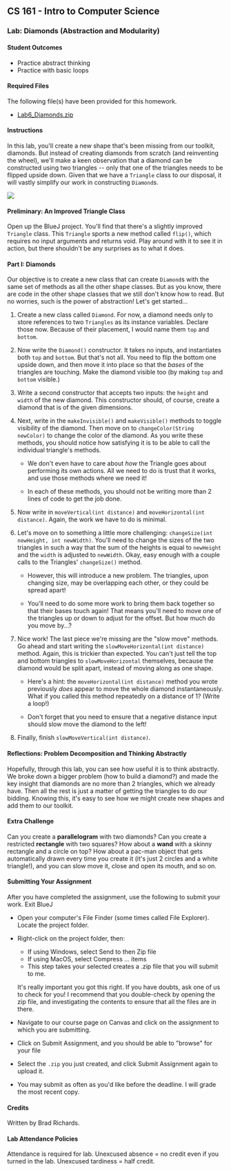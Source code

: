 ## CS 161 - Intro to Computer Science

### Lab: Diamonds (Abstraction and Modularity)


#### Student Outcomes

- Practice abstract thinking
- Practice with basic loops

<!-- 
#### Working with Partners (Please Read)

You are required to work _together_ on labs. As I mentioned the first day of class, some of you may have had some prior programming experience, and this lab may come more naturally for you. Please be humble and be supportive to one another, and don't leave your partner behind. Labs are _very_ low-stakes, and you'll get full credit for being here, working through it, and being a good citizen. We'll be around to help.

Here are your assigned partners for today's lab.

```
[Strash, K, Steller, L, Jones, S]
[Roppolo, G, Culpepper, A]
[Rodriguez, C, Jones, B]
[Murphy, C, Beardsley, M]
[Grey, E, Brown, A]
[Miller, D, Murayama, E]
[Wissing, A, Camblin, F]
``` -->

#### Required Files

The following file(s) have been provided for this homework.

- [Lab6_Diamonds.zip](Lab6_Diamonds.zip)

#### Instructions

In this lab, you'll create a new shape that's been missing from our toolkit, diamonds. But instead of creating diamonds from scratch (and reinventing the wheel), we'll make a keen observation that a diamond can be constructed using two triangles -- only that one of the triangles needs to be flipped upside down. Given that we have a `Triangle` class to our disposal, it will vastly simplify our work in constructing `Diamond`s.

  <img src="figures/lab6_diamond.png" />


#### Preliminary: An Improved Triangle Class

Open up the BlueJ project. You'll find that there's a slightly improved `Triangle` class. This `Triangle` sports a new method called `flip()`, which requires no input arguments and returns void. Play around with it to see it in action, but there shouldn't be any surprises as to what it does.

#### Part I: Diamonds

Our objective is to create a new class that can create  `Diamond`s with the same set of methods as all the other shape classes. But as you know, there are code in the other shape classes that we still don't know how to read. But no worries, such is the power of abstraction! Let's get started...

1. Create a new class called `Diamond`. For now, a diamond needs only to store references to two `Triangles` as its instance variables. Declare those now. Because of their placement, I would name them `top` and `bottom`.

2. Now write the `Diamond()` constructor. It takes no inputs, and instantiates both `top` and `bottom`. But that's not all. You need to flip the bottom one upside down, and then move it into place so that the *bases* of the triangles are touching. Make the diamond visible too (by making `top` and `bottom` visible.)

3. Write a second constructor that accepts two inputs: the `height` and `width` of the new diamond. This constructor should, of course, create a diamond that is of the given dimensions. 

4. Next, write in the `makeInvisible()` and `makeVisible()` methods to toggle visibility of the diamond. Then move on to `changeColor(String newColor)` to change the color of the diamond. As you write these methods, you should notice how satisfying it is to be able to call the individual triangle's methods.

    - We don't even have to care about *how* the Triangle goes about performing its own actions. All we need to do is trust that it works, and use those methods where we need it!

    - In each of these methods, you should not be writing more than 2 lines of code to get the job done.

5. Now write in `moveVertical(int distance)` and `moveHorizontal(int distance)`. Again, the work we have to do is minimal.

6. Let's move on to something a little more challenging: `changeSize(int newHeight, int newWidth)`. You'll need to change the sizes of the two triangles in such a way that the sum of the heights is equal to `newHeight` and the `width` is adjusted to `newWidth`. Okay, easy enough with a couple calls to the Triangles' `changeSize()` method. 

    - However, this will introduce a new problem. The triangles, upon changing size, may be overlapping each other, or they could be spread apart!

    - You'll need to do some more work to bring them back together so that their bases touch again! That means you'll need to move one of the triangles up or down to adjust for the offset. But how much do you move by...?

7. Nice work! The last piece we're missing are the "slow move" methods. Go ahead and start writing the `slowMoveHorizontal(int distance)` method. Again, this is trickier than expected. You can't just tell the top and bottom triangles to `slowMoveHorizontal` themselves, because the diamond would be split apart, instead of moving along as one shape.

    - Here's a hint: the `moveHorizontal(int distance)` method you wrote previously *does* appear to move the whole diamond instantaneously. What if you called this method repeatedly on a distance of 1? (Write a loop!)

    - Don't forget that you need to ensure that a negative distance input should slow move the diamond to the left!

8. Finally, finish `slowMoveVertical(int distance)`.

#### Reflections: Problem Decomposition and Thinking Abstractly
Hopefully, through this lab, you can see how useful it is to think abstractly. We broke down a bigger problem (how to build a diamond?) and made the key insight that diamonds are no more than 2 triangles, which we already have. Then all the rest is just a matter of getting the triangles to do our bidding. Knowing this, it's easy to see how we might create new shapes and add them to our toolkit. 

#### Extra Challenge
Can you create a **parallelogram** with two diamonds? Can you create a restricted **rectangle** with two squares? How about a **wand** with a skinny rectangle and a circle on top? How about a pac-man object that gets automatically drawn every time you create it (it's just 2 circles and a white triangle!), and you can slow move it, close and open its mouth, and so on.

#### Submitting Your Assignment

After you have completed the assignment, use the following to submit your work.
Exit BlueJ

- Open your computer's File Finder (some times called File Explorer). Locate the project folder.

- Right-click on the project folder, then:

  - If using Windows, select Send to then Zip file
  - If using MacOS, select Compress ... items
  - This step takes your selected creates a .zip file that you will submit to me.

  It's really important you got this right. If you have doubts, ask one of us to check for you! I recommend that you double-check by opening the zip file, and investigating the contents to ensure that all the files are in there.

- Navigate to our course page on Canvas and click on the assignment to which you are submitting.

- Click on Submit Assignment, and you should be able to "browse" for your file

- Select the `.zip` you just created, and click Submit Assignment again to upload it.

- You may submit as often as you'd like before the deadline. I will grade the most recent copy.

#### Credits

Written by Brad Richards.

#### Lab Attendance Policies

Attendance is required for lab. Unexcused absence = no credit even if you turned in the lab. Unexcused tardiness = half credit.
